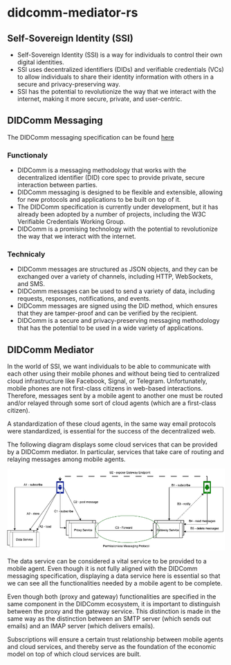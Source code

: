 # didcomm-mediator-rs

## Self-Sovereign Identity (SSI)

* Self-Sovereign Identity (SSI) is a way for individuals to control their own digital identities.
* SSI uses decentralized identifiers (DIDs) and verifiable credentials (VCs) to allow individuals to share their identity information with others in a secure and privacy-preserving way.
* SSI has the potential to revolutionize the way that we interact with the internet, making it more secure, private, and user-centric.

## DIDComm Messaging
The DIDComm messaging specification can be found [here](https://identity.foundation/didcomm-messaging/spec/)

### Functionaly
* DIDComm is a messaging methodology that works with the decentralized identifier (DID) core spec to provide private, secure interaction between parties.
* DIDComm messaging is designed to be flexible and extensible, allowing for new protocols and applications to be built on top of it.
* The DIDComm specification is currently under development, but it has already been adopted by a number of projects, including the W3C Verifiable Credentials Working Group.
* DIDComm is a promising technology with the potential to revolutionize the way that we interact with the internet.

### Technicaly
* DIDComm messages are structured as JSON objects, and they can be exchanged over a variety of channels, including HTTP, WebSockets, and SMS.
* DIDComm messages can be used to send a variety of data, including requests, responses, notifications, and events.
* DIDComm messages are signed using the DID method, which ensures that they are tamper-proof and can be verified by the recipient.
* DIDComm is a secure and privacy-preserving messaging methodology that has the potential to be used in a wide variety of applications.

## DIDComm Mediator
In the world of SSI, we want individuals to be able to communicate with each other using their mobile phones and without being tied to centralized cloud infrastructure like Facebook, Signal, or Telegram. Unfortunately, mobile phones are not first-class citizens in web-based interactions. Therefore, messages sent by a mobile agent to another one must be routed and/or relayed through some sort of cloud agents (which are a first-class citizen).

A standardization of these cloud agents, in the same way email protocols were standardized, is essential for the success of the decentralized web.

The following diagram displays some cloud services that can be provided by a DIDComm mediator. In particular, services that take care of routing and relaying messages among mobile agents.

![sample cloud services](./docs/basic-arch.png)

The data service can be considered a vital service to be provided to a mobile agent. Even though it is not fully aligned with the DIDComm messaging specification, displaying a data service here is essential so that we can see all the functionalities needed by a mobile agent to be complete.

Even though both (proxy and gateway) functionalities are specified in the same component in the DIDComm ecosystem, it is important to distinguish between the proxy and the gateway service. This distinction is made in the same way as the distinction between an SMTP server (which sends out emails) and an IMAP server (which delivers emails).

Subscriptions will ensure a certain trust relationship between mobile agents and cloud services, and thereby serve as the foundation of the economic model on top of which cloud services are built.

